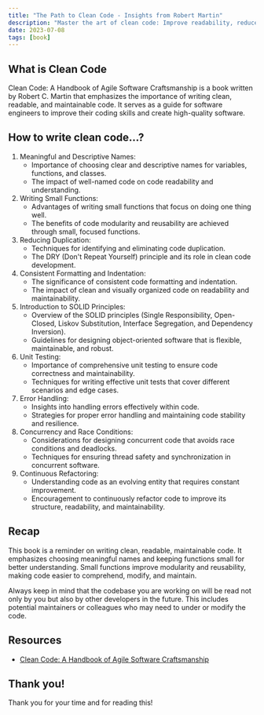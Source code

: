 ```yaml
---
title: "The Path to Clean Code - Insights from Robert Martin"
description: "Master the art of clean code: Improve readability, reduce duplication, apply SOLID principles, and embrace continuous refactoring."
date: 2023-07-08
tags: [book]
---
```


## What is Clean Code

Clean Code: A Handbook of Agile Software Craftsmanship is a book written by Robert C. Martin that emphasizes the importance of writing clean, readable, and maintainable code. It serves as a guide for software engineers to improve their coding skills and create high-quality software.

## How to write clean code…?

1. Meaningful and Descriptive Names:
   - Importance of choosing clear and descriptive names for variables, functions, and classes.
   - The impact of well-named code on code readability and understanding.
2. Writing Small Functions:
   - Advantages of writing small functions that focus on doing one thing well.
   - The benefits of code modularity and reusability are achieved through small, focused functions.
3. Reducing Duplication:
   - Techniques for identifying and eliminating code duplication.
   - The DRY (Don't Repeat Yourself) principle and its role in clean code development.
4. Consistent Formatting and Indentation:
   - The significance of consistent code formatting and indentation.
   - The impact of clean and visually organized code on readability and maintainability.
5. Introduction to SOLID Principles:
   - Overview of the SOLID principles (Single Responsibility, Open-Closed, Liskov Substitution, Interface Segregation, and Dependency Inversion).
   - Guidelines for designing object-oriented software that is flexible, maintainable, and robust.
6. Unit Testing:
   - Importance of comprehensive unit testing to ensure code correctness and maintainability.
   - Techniques for writing effective unit tests that cover different scenarios and edge cases.
7. Error Handling:
   - Insights into handling errors effectively within code.
   - Strategies for proper error handling and maintaining code stability and resilience.
8. Concurrency and Race Conditions:
   - Considerations for designing concurrent code that avoids race conditions and deadlocks.
   - Techniques for ensuring thread safety and synchronization in concurrent software.
9. Continuous Refactoring:
   - Understanding code as an evolving entity that requires constant improvement.
   - Encouragement to continuously refactor code to improve its structure, readability, and maintainability.

## Recap

This book is a reminder on writing clean, readable, maintainable code. It emphasizes choosing meaningful names and keeping functions small for better understanding. Small functions improve modularity and reusability, making code easier to comprehend, modify, and maintain.

Always keep in mind that the codebase you are working on will be read not only by you but also by other developers in the future. This includes potential maintainers or colleagues who may need to under or modify the code.

## Resources

- <a href="https://www.amazon.ca/Clean-Code-Handbook-Software-Craftsmanship/dp/0132350882" target="_blank" rel="noopener noreferrer">Clean Code: A Handbook of Agile Software Craftsmanship</a>

## Thank you!

Thank you for your time and for reading this!
